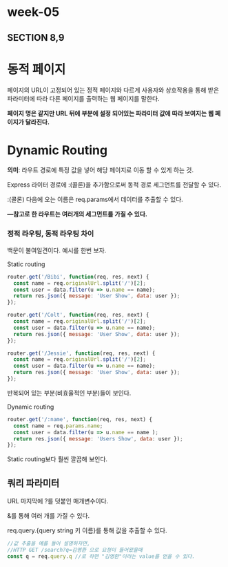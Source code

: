 # week-05

## SECTION 8,9

# 동적 페이지

페이지의 URL이 고정되어 있는 정적 페이지와 다르게 사용자와 상호작용을 통해 받은 파라미터에 따라 다른 페이지를 출력하는 웹 페이지를 말한다. 

**페이지 명은 같지만 URL 뒤에 부분에 설정 되어있는 파라미터 값에 따라 보여지는 웹 페이지가 달라진다.** 

# Dynamic Routing

**의미**: 라우트 경로에 특정 값을 넣어 해당 페이지로 이동 할 수 있게 하는 것.

Express 라이터 경로에 :(콜론)을 추가함으로써 동적 경로 세그먼트를 전달할 수 있다.

:(콜론) 다음에 오는 이름은 req.params에서 데이터를 추출할 수 있다.

**—참고로 한 라우트는 여러개의 세그먼트를 가질 수 있다.**

### 정적 라우팅, 동적 라우팅 차이

백문이 불여일견이다. 예시를 한번 보자.

Static routing

```jsx
router.get('/Bibi', function(req, res, next) {
  const name = req.originalUrl.split('/')[2];
  const user = data.filter(u => u.name == name);
  return res.json({ message: 'User Show', data: user });
});

router.get('/Colt', function(req, res, next) {
  const name = req.originalUrl.split('/')[2];
  const user = data.filter(u => u.name == name);
  return res.json({ message: 'User Show', data: user });
});

router.get('/Jessie', function(req, res, next) {
  const name = req.originalUrl.split('/')[2];
  const user = data.filter(u => u.name == name);
  return res.json({ message: 'User Show', data: user });
});
```

반복되어 있는 부분(비효율적인 부분)들이 보인다.

Dynamic routing

 

```jsx
router.get('/:name', function(req, res, next) {
  const name = req.params.name;
  const user = data.filter(u => u.name == name );
  return res.json({ message: 'Users Show', data: user });
});
```

Static routing보다 훨씬 깔끔해 보인다. 

## 쿼리 파라미터

URL 마지막에 ?를 덧붙인 매개변수이다.

&를 통해 여러 개를 가질 수 있다.

req.query.{query string 키 이름}를 통해 값을 추출할 수 있다.

```jsx
//값 추출을 예를 들어 설명하자면, 
//HTTP GET /search?q=김영환 으로 요청이 들어왔을때
const q = req.query.q //로 하면 "김영환"이라는 value를 얻을 수 있다.
```